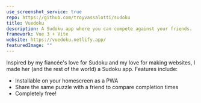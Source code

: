 ```yaml
---
use_screenshot_service: true
repo: https://github.com/troyvassalotti/sudoku
title: Vuedoku
description: A Sudoku app where you can compete against your friends.
framework: Vue 3 + Vite
website: https://vuedoku.netlify.app/
featuredImage: ""
---
```


Inspired by my fiancée's love for Sudoku and my love for making websites, I made her (and the rest of the world) a Sudoku app. Features include:

- Installable on your homescreen as a PWA
- Share the same puzzle with a friend to compare completion times
- Completely free!
